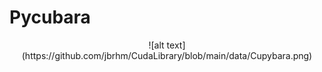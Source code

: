 # Pycubara
<p style="text-align: center;">![alt text](https://github.com/jbrhm/CudaLibrary/blob/main/data/Cupybara.png)</p>